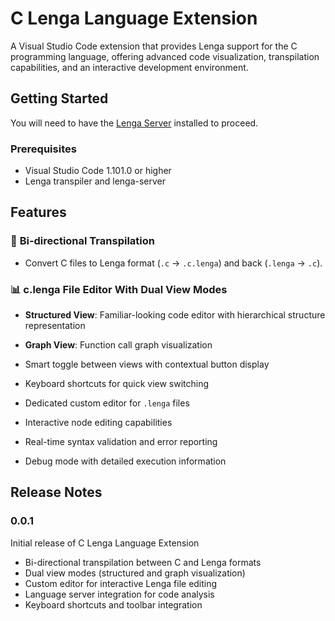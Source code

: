# C Lenga Language Extension

A Visual Studio Code extension that provides Lenga support for the C programming language, offering advanced code visualization, transpilation capabilities, and an interactive development environment.

## Getting Started

You will need to have the [Lenga Server](https://github.com/lengalabs/lenga) installed to proceed.

### Prerequisites

- Visual Studio Code 1.101.0 or higher
- Lenga transpiler and lenga-server

## Features

### 🔄 **Bi-directional Transpilation**

- Convert C files to Lenga format (`.c` → `.c.lenga`) and back (`.lenga` → `.c`).

### 📊 **c.lenga File Editor With Dual View Modes**

- **Structured View**: Familiar-looking code editor with hierarchical structure representation
- **Graph View**: Function call graph visualization
- Smart toggle between views with contextual button display
- Keyboard shortcuts for quick view switching

- Dedicated custom editor for `.lenga` files
- Interactive node editing capabilities
- Real-time syntax validation and error reporting
- Debug mode with detailed execution information

## Release Notes

### 0.0.1

Initial release of C Lenga Language Extension

- Bi-directional transpilation between C and Lenga formats
- Dual view modes (structured and graph visualization)
- Custom editor for interactive Lenga file editing
- Language server integration for code analysis
- Keyboard shortcuts and toolbar integration
